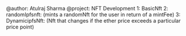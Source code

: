 @author: Atulraj Sharma
@project: NFT Development
1: BasicNft
2: randomIpfsnft: (mints a randomNft for the user in return of a mintFee)
3: DynamicipfsNft: (Nft that changes if the ether price exceeds a particular price point)
